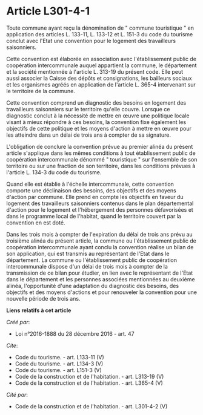 # Article L301-4-1

Toute commune ayant reçu la dénomination de " commune touristique " en application des articles L. 133-11, L. 133-12 et L.
151-3 du code du tourisme conclut avec l'Etat une convention pour le logement des travailleurs saisonniers. 

Cette convention est élaborée en association avec l'établissement public de coopération intercommunale auquel appartient la
commune, le département et la société mentionnée à l'article L. 313-19 du présent code. Elle peut aussi associer la Caisse
des dépôts et consignations, les bailleurs sociaux et les organismes agréés en application de l'article L. 365-4 intervenant
sur le territoire de la commune. 

Cette convention comprend un diagnostic des besoins en logement des travailleurs saisonniers sur le territoire qu'elle
couvre. Lorsque ce diagnostic conclut à la nécessité de mettre en œuvre une politique locale visant à mieux répondre à ces
besoins, la convention fixe également les objectifs de cette politique et les moyens d'action à mettre en œuvre pour les
atteindre dans un délai de trois ans à compter de sa signature. 

L'obligation de conclure la convention prévue au premier alinéa du présent article s'applique dans les mêmes conditions à
tout établissement public de coopération intercommunale dénommé " touristique " sur l'ensemble de son territoire ou sur une
fraction de son territoire, dans les conditions prévues à l'article L. 134-3 du code du tourisme. 

Quand elle est établie à l'échelle intercommunale, cette convention comporte une déclinaison des besoins, des objectifs et
des moyens d'action par commune. Elle prend en compte les objectifs en faveur du logement des travailleurs saisonniers
contenus dans le plan départemental d'action pour le logement et l'hébergement des personnes défavorisées et dans le
programme local de l'habitat, quand le territoire couvert par la convention en est doté. 

Dans les trois mois à compter de l'expiration du délai de trois ans prévu au troisième alinéa du présent article, la commune
ou l'établissement public de coopération intercommunale ayant conclu la convention réalise un bilan de son application, qui
est transmis au représentant de l'Etat dans le département. La commune ou l'établissement public de coopération
intercommunale dispose d'un délai de trois mois à compter de la transmission de ce bilan pour étudier, en lien avec le
représentant de l'Etat dans le département et les personnes associées mentionnées au deuxième alinéa, l'opportunité d'une
adaptation du diagnostic des besoins, des objectifs et des moyens d'actions et pour renouveler la convention pour une
nouvelle période de trois ans.

**Liens relatifs à cet article**

_Créé par_:

  - Loi n°2016-1888 du 28 décembre 2016 - art. 47

_Cite_:

  - Code du tourisme. - art. L133-11 (V)
  - Code du tourisme. - art. L134-3 (V)
  - Code du tourisme. - art. L151-3 (V)
  - Code de la construction et de l'habitation. - art. L313-19 (V)
  - Code de la construction et de l'habitation. - art. L365-4 (V)

_Cité par_:

  - Code de la construction et de l'habitation. - art. L301-4-2 (V)
